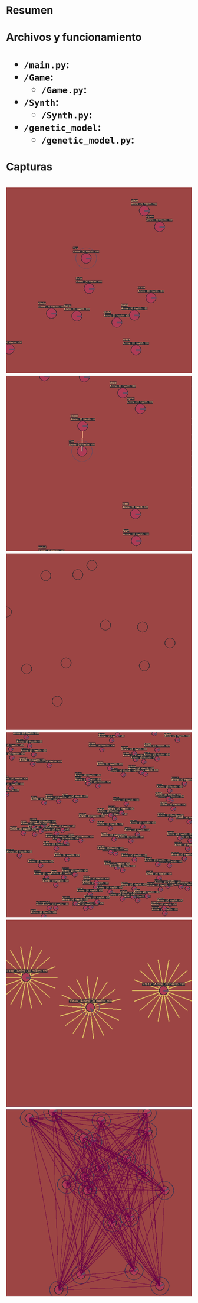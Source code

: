 <h1>Resumen<h1>

<h1>Archivos y funcionamiento<h1>
  
 * ```/main.py```: <br>
 * ```/Game```: <br>
   * ```/Game.py```: <br>
 * ```/Synth```: <br>
    * ```/Synth.py```: <br>
 * ```/genetic_model```: <br>
    * ```/genetic_model.py```: <br>

<h1>Capturas<h1>
  
  ![img](https://github.com/MartinCastillo/IA-Royale/blob/master/captures/1.PNG)
  ![img](https://github.com/MartinCastillo/IA-Royale/blob/master/captures/2.PNG)
  ![img](https://github.com/MartinCastillo/IA-Royale/blob/master/captures/3.PNG)
  ![img](https://github.com/MartinCastillo/IA-Royale/blob/master/captures/4.PNG)
  ![img](https://github.com/MartinCastillo/IA-Royale/blob/master/captures/5.PNG)
  ![img](https://github.com/MartinCastillo/IA-Royale/blob/master/captures/6.PNG)
